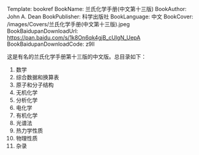 Template: bookref
BookName: 兰氏化学手册(中文第十三版)
BookAuthor: John A. Dean
BookPublisher: 科学出版社
BookLanguage: 中文
BookCover: /images/Covers/兰氏化学手册(中文第十三版).jpeg
BookBaidupanDownloadUrl: https://pan.baidu.com/s/1k8On6qk4gjB_cUlgN_UepA 
BookBaidupanDownloadCode: z9ll



这是有名的兰氏化学手册第十三版的中文版。总目录如下：

1. 数学
2. 综合数据和换算表
3. 原子和分子结构
4. 无机化学
5. 分析化学
6. 电化学
7. 有机化学
8. 光谱法
9. 热力学性质
10. 物理性质
11. 杂录
